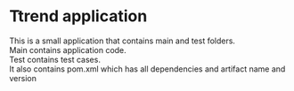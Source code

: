 # Ttrend application

This is a small application that contains main and test folders.  
Main contains application code.  
Test contains test cases.  
It also contains pom.xml which has all dependencies and artifact name and version

